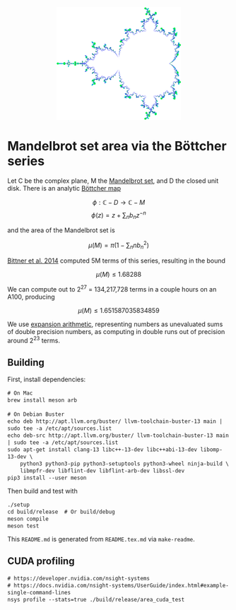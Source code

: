 <p align="center">
  <img src="logo.png?raw=true" title="Bottcher visualization">
</p>

# Mandelbrot set area via the Böttcher series

Let C be the complex plane, M the [Mandelbrot set](https://en.wikipedia.org/wiki/Mandelbrot_set), and D the closed unit disk.  There is an analytic [Böttcher map](https://en.wikipedia.org/wiki/External_ray)

$$\phi : \mathbb{C} - D \to \mathbb{C} - M$$
$$\phi(z) = z + \sum_n b_n z^{-n}$$

and the area of the Mandelbrot set is

$$\mu(M) = \pi \left(1 - \sum_n n b_n^2\right)$$

[Bittner et al. 2014](https://arxiv.org/abs/1410.1212) computed 5M terms of this series, resulting in the bound

$$\mu(M) \le 1.68288$$

We can compute out to 2<sup>27</sup> = 134,217,728 terms in a couple hours on an A100, producing

$$\mu(M) \le 1.651587035834859$$

We use [expansion arithmetic](https://people.eecs.berkeley.edu/~jrs/papers/robustr.pdf), representing numbers as
unevaluated sums of double precision numbers, as computing in double runs out of precision around
2<sup>23</sup> terms.

## Building

First, install dependencies:

    # On Mac
    brew install meson arb

    # On Debian Buster
    echo deb http://apt.llvm.org/buster/ llvm-toolchain-buster-13 main | sudo tee -a /etc/apt/sources.list
    echo deb-src http://apt.llvm.org/buster/ llvm-toolchain-buster-13 main | sudo tee -a /etc/apt/sources.list
    sudo apt-get install clang-13 libc++-13-dev libc++abi-13-dev libomp-13-dev \
        python3 python3-pip python3-setuptools python3-wheel ninja-build \
        libmpfr-dev libflint-dev libflint-arb-dev libssl-dev
    pip3 install --user meson

Then build and test with

    ./setup
    cd build/release  # Or build/debug
    meson compile
    meson test

This `README.md` is generated from `README.tex.md` via `make-readme`.

## CUDA profiling

    # https://developer.nvidia.com/nsight-systems
    # https://docs.nvidia.com/nsight-systems/UserGuide/index.html#example-single-command-lines
    nsys profile --stats=true ./build/release/area_cuda_test
